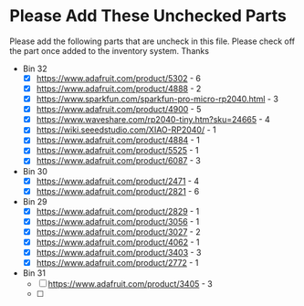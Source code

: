 # Please Add These Unchecked Parts

Please add the following parts that are uncheck in this file. Please check off the part once added to the inventory system. Thanks

- Bin 32
  - [x] https://www.adafruit.com/product/5302 - 6
  - [x] https://www.adafruit.com/product/4888 - 2
  - [x] https://www.sparkfun.com/sparkfun-pro-micro-rp2040.html - 3
  - [x] https://www.adafruit.com/product/4900 - 5
  - [x] https://www.waveshare.com/rp2040-tiny.htm?sku=24665 - 4
  - [x] https://wiki.seeedstudio.com/XIAO-RP2040/ - 1
  - [x] https://www.adafruit.com/product/4884 - 1
  - [x] https://www.adafruit.com/product/5525 - 1
  - [x] https://www.adafruit.com/product/6087 - 3
- Bin 30
  - [x] https://www.adafruit.com/product/2471 - 4
  - [x] https://www.adafruit.com/product/2821 - 6
- Bin 29
  - [x] https://www.adafruit.com/product/2829 - 1
  - [x] https://www.adafruit.com/product/3056 - 1
  - [x] https://www.adafruit.com/product/3027 - 2
  - [x] https://www.adafruit.com/product/4062 - 1
  - [x] https://www.adafruit.com/product/3403 - 3
  - [x] https://www.adafruit.com/product/2772 - 1
- Bin 31
  - [ ] https://www.adafruit.com/product/3405 - 3
  - [ ]
